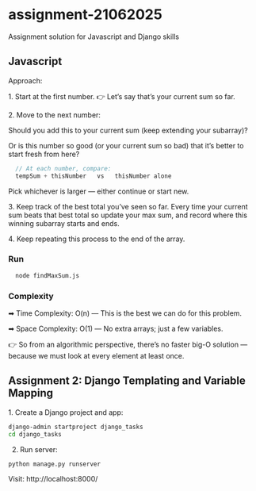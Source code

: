 # assignment-21062025
Assignment solution for Javascript and Django skills

## Javascript
Approach: 

1️. Start at the first number.
👉 Let’s say that’s your current sum so far.

2️. Move to the next number:

Should you add this to your current sum (keep extending your subarray)?

Or is this number so good (or your current sum so bad) that it’s better to start fresh from here?

``` JavaScript
  // At each number, compare:
  tempSum + thisNumber   vs   thisNumber alone
```

Pick whichever is larger — either continue or start new.

3️. Keep track of the best total you’ve seen so far.
Every time your current sum beats that best total so update your max sum, and record where this winning subarray starts and ends.

4️. Keep repeating this process to the end of the array.

### Run

``` bash
  node findMaxSum.js
```

### Complexity
➡ Time Complexity: O(n) — This is the best we can do for this problem.

➡ Space Complexity: O(1) — No extra arrays; just a few variables.

👉 So from an algorithmic perspective, there’s no faster big-O solution — because we must look at every element at least once.

## Assignment 2: Django Templating and Variable Mapping

1️. Create a Django project and app:

```bash
django-admin startproject django_tasks
cd django_tasks
```

2. Run server:

```bash
python manage.py runserver
```

Visit: http://localhost:8000/


